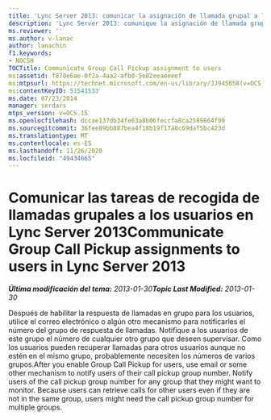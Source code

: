 ```yaml
---
title: 'Lync Server 2013: comunicar la asignación de llamada grupal a los usuarios'
description: 'Lync Server 2013: comunique la asignación de llamada grupal a los usuarios.'
ms.reviewer: ''
ms.author: v-lanac
author: lanachin
f1.keywords:
- NOCSH
TOCTitle: Communicate Group Call Pickup assignment to users
ms:assetid: f878e6ae-0f2a-4aa2-afb0-5e82eeaeeeef
ms:mtpsurl: https://technet.microsoft.com/en-us/library/JJ945658(v=OCS.15)
ms:contentKeyID: 51541533
ms.date: 07/23/2014
manager: serdars
mtps_version: v=OCS.15
ms.openlocfilehash: dccae137db34fe63a8b06feccfa8ca2589864f99
ms.sourcegitcommit: 36fee89bb887bea4f18b19f17a8c69daf5bc423d
ms.translationtype: MT
ms.contentlocale: es-ES
ms.lasthandoff: 11/26/2020
ms.locfileid: "49434665"
---
```

# <a name="communicate-group-call-pickup-assignments-to-users-in-lync-server-2013"></a><span data-ttu-id="c404e-103">Comunicar las tareas de recogida de llamadas grupales a los usuarios en Lync Server 2013</span><span class="sxs-lookup"><span data-stu-id="c404e-103">Communicate Group Call Pickup assignments to users in Lync Server 2013</span></span>

<div data-xmlns="http://www.w3.org/1999/xhtml">

<div class="topic" data-xmlns="http://www.w3.org/1999/xhtml" data-msxsl="urn:schemas-microsoft-com:xslt" data-cs="https://msdn.microsoft.com/">

<div data-asp="https://msdn2.microsoft.com/asp">



</div>

<div id="mainSection">

<div id="mainBody"><span data-ttu-id="c404e-104">

<span> </span></span><span class="sxs-lookup"><span data-stu-id="c404e-104">

<span> </span></span></span>

<span data-ttu-id="c404e-105">_**Última modificación del tema:** 2013-01-30_</span><span class="sxs-lookup"><span data-stu-id="c404e-105">_**Topic Last Modified:** 2013-01-30_</span></span>

<span data-ttu-id="c404e-p101">Después de habilitar la respuesta de llamadas en grupo para los usuarios, utilice el correo electrónico o algún otro mecanismo para notificarles el número del grupo de respuesta de llamadas. Notifique a los usuarios de este grupo el número de cualquier otro grupo que deseen supervisar. Como los usuarios pueden recuperar llamadas para otros usuarios aunque no estén en el mismo grupo, probablemente necesiten los números de varios grupos.</span><span class="sxs-lookup"><span data-stu-id="c404e-p101">After you enable Group Call Pickup for users, use email or some other mechanism to notify users of their call pickup group number. Notify users of the call pickup group number for any group that they might want to monitor. Because users can retrieve calls for other users even if they are not in the same group, users might need the call pickup group number for multiple groups.</span></span>

<span data-ttu-id="c404e-109"></div>

<span> </span>

</div>

</div>

</span><span class="sxs-lookup"><span data-stu-id="c404e-109"></div>

<span> </span>

</div>

</div>

</span></span></div>

